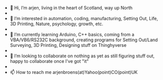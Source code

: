 - 👋 Hi, I’m arjen, living in the heart of Scotland, way up North
- 
- 👀 I’m interested in automation, coding, manufacturing, Setting Out, Life, 3D Printing, Nature, psychology, growth, etc.
- 
- 🌱 I’m currently learning Arduino, C++ basics, coming from a VBA/VB6/RS232C background, creating programs for Setting Out/Land Surveying, 3D Printing, Designing stuff on Thinghyverse
- 
- 💞️ I’m looking to collaborate on nothing as yet as still figuring stuff out, happy to collaborate once I've got "it" 
- 
- 📫 How to reach me arjenbroens(at)Yahoo(point)CO(point)UK
